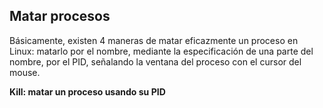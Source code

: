 ## Matar procesos

Básicamente, existen 4 maneras de matar eficazmente un proceso en Linux: matarlo por el nombre, mediante la especificación de una parte del nombre, por el PID, señalando la ventana del proceso con el cursor del mouse. 

**Kill: matar un proceso usando su PID**  